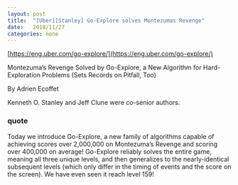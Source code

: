 ```yaml
---
layout: post
title:  "[Uber][Stanley] Go-Explore solves Montezumas Revenge"
date:   2018/11/27
categories: none
---
```




[https://eng.uber.com/go-explore/](https://eng.uber.com/go-explore/)







Montezuma’s Revenge Solved by Go-Explore, a New Algorithm for Hard-Exploration Problems (Sets Records on Pitfall, Too)

By Adrien Ecoffet



Kenneth O. Stanley and Jeff Clune were co-senior authors.



### quote 



Today we introduce Go-Explore, a new family of algorithms capable of achieving scores over 2,000,000 on Montezuma’s Revenge and scoring over 400,000 on average! Go-Explore reliably solves the entire game, meaning all three unique levels, and then generalizes to the nearly-identical subsequent levels (which only differ in the timing of events and the score on the screen). We have even seen it reach level 159!



 

